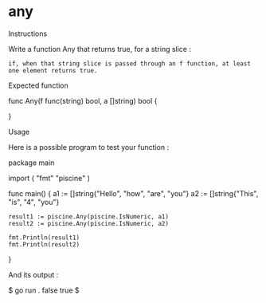# any
Instructions

Write a function Any that returns true, for a string slice :

    if, when that string slice is passed through an f function, at least one element returns true.

Expected function

func Any(f func(string) bool, a []string) bool {

}

Usage

Here is a possible program to test your function :

package main

import (
	"fmt"
	"piscine"
)

func main() {
	a1 := []string{"Hello", "how", "are", "you"}
	a2 := []string{"This", "is", "4", "you"}

	result1 := piscine.Any(piscine.IsNumeric, a1)
	result2 := piscine.Any(piscine.IsNumeric, a2)

	fmt.Println(result1)
	fmt.Println(result2)
}

And its output :

$ go run .
false
true
$

